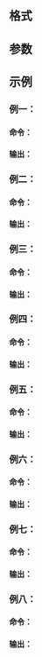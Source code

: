 ## 格式



## 参数



## 示例

### 例一：

#### 命令：

#### 输出：



### 例二：

#### 命令：

#### 输出：


### 例三：

#### 命令：

#### 输出：



### 例四：

#### 命令：

#### 输出：



### 例五：

#### 命令：

#### 输出：




### 例六：

#### 命令：

#### 输出：



### 例七：

#### 命令：

#### 输出：



### 例八：

#### 命令：

#### 输出：